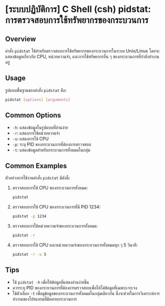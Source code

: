 # [ระบบปฏิบัติการ] C Shell (csh) pidstat: การตรวจสอบการใช้ทรัพยากรของกระบวนการ

## Overview
คำสั่ง `pidstat` ใช้สำหรับตรวจสอบการใช้ทรัพยากรของกระบวนการในระบบ Unix/Linux โดยจะแสดงข้อมูลเกี่ยวกับ CPU, หน่วยความจำ, และการใช้ทรัพยากรอื่น ๆ ของกระบวนการที่กำลังทำงานอยู่

## Usage
รูปแบบพื้นฐานของคำสั่ง `pidstat` คือ:

```bash
pidstat [options] [arguments]
```

## Common Options
- `-h`: แสดงข้อมูลในรูปแบบที่อ่านง่าย
- `-r`: แสดงการใช้หน่วยความจำ
- `-u`: แสดงการใช้ CPU
- `-p`: ระบุ PID ของกระบวนการที่ต้องการตรวจสอบ
- `-t`: แสดงข้อมูลสำหรับกระบวนการทั้งหมดในกลุ่ม

## Common Examples
ตัวอย่างการใช้งานคำสั่ง `pidstat` มีดังนี้:

1. ตรวจสอบการใช้ CPU ของกระบวนการทั้งหมด:
   ```bash
   pidstat
   ```

2. ตรวจสอบการใช้ CPU ของกระบวนการที่มี PID 1234:
   ```bash
   pidstat -p 1234
   ```

3. ตรวจสอบการใช้หน่วยความจำของกระบวนการทั้งหมด:
   ```bash
   pidstat -r
   ```

4. ตรวจสอบการใช้ CPU และหน่วยความจำของกระบวนการทั้งหมดทุก ๆ 5 วินาที:
   ```bash
   pidstat -r -u 5
   ```

## Tips
- ใช้ `pidstat -h` เพื่อให้ข้อมูลที่แสดงอ่านง่ายขึ้น
- ควรระบุ PID ของกระบวนการที่ต้องการตรวจสอบเพื่อให้ได้ข้อมูลที่เฉพาะเจาะจง
- ใช้ตัวเลือก `-t` เพื่อดูข้อมูลของกระบวนการทั้งหมดในกลุ่มเดียวกัน ซึ่งจะช่วยในการวิเคราะห์การทำงานของโปรแกรมที่มีหลายกระบวนการ